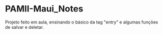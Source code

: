 # PAMII-Maui_Notes
Projeto feito em aula, ensinando o básico da tag "entry" e algumas funções de salvar e deletar.
